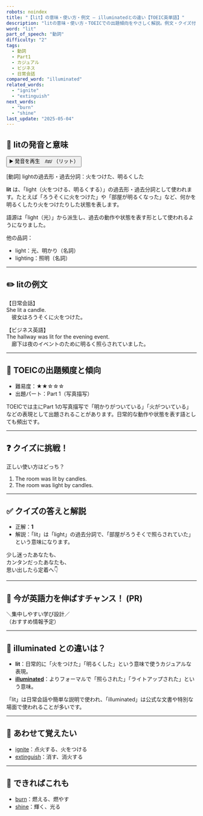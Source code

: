 ```yaml
---
robots: noindex
title: "【lit】の意味・使い方・例文 ― illuminatedとの違い【TOEIC英単語】"
description: "litの意味・使い方・TOEICでの出題傾向をやさしく解説。例文・クイズ付きでilluminatedとの違いもわかりやすく学べます。"
word: "lit"
part_of_speech: "動詞"
difficulty: "2"
tags:
  - 動詞
  - Part1
  - カジュアル
  - ビジネス
  - 日常会話
compared_word: "illuminated"
related_words:
  - "ignite"
  - "extinguish"
next_words:
  - "burn"
  - "shine"
last_update: "2025-05-04"
---
```


## 🔰 litの発音と意味

<button class="play-audio" onclick="playTTS('lit')">
  <span class="play-audio-main">
    ▶️ 発音を再生　/lɪt/
  </span>
  <span class="play-audio-sub">
    （リット）
  </span>
</button>

[動詞] lightの過去形・過去分詞：火をつけた、明るくした

**lit** は、「light（火をつける、明るくする）」の過去形・過去分詞として使われます。たとえば「ろうそくに火をつけた」や「部屋が明るくなった」など、何かを明るくしたり火をつけたりした状態を表します。

語源は「light（光）」から派生し、過去の動作や状態を表す形として使われるようになりました。

他の品詞：  
- light：光、明かり（名詞）
- lighting：照明（名詞）

---

## ✏️ litの例文

【日常会話】  
She lit a candle.  
　彼女はろうそくに火をつけた。

【ビジネス英語】  
The hallway was lit for the evening event.  
　廊下は夜のイベントのために明るく照らされていました。

---

## 🎯 TOEICの出題頻度と傾向

- 難易度：★★☆☆☆
- 出題パート：Part 1（写真描写）

TOEICでは主にPart 1の写真描写で「明かりがついている」「火がついている」などの表現として出題されることがあります。日常的な動作や状態を表す語としても頻出です。

---

## ❓ クイズに挑戦！

正しい使い方はどっち？

1. The room was lit by candles.  
2. The room was light by candles.

---

## ✅ クイズの答えと解説

- 正解：**1**
- 解説：「lit」は「light」の過去分詞で、「部屋がろうそくで照らされていた」という意味になります。

少し迷ったあなたも、  
カンタンだったあなたも、  
思い出したら定着へ👇️

---

## 🚀 今が英語力を伸ばすチャンス！ (PR)

<div class="info-center">
＼集中しやすい学び設計／<br>  
（おすすめ情報予定）
</div>

---

## 🤔  illuminated との違いは？

- **lit**：日常的に「火をつけた」「明るくした」という意味で使うカジュアルな表現。
- **[illuminated](/word/illuminated/)**：よりフォーマルで「照らされた」「ライトアップされた」という意味。

「lit」は日常会話や簡単な説明で使われ、「illuminated」は公式な文書や特別な場面で使われることが多いです。

---

## 🧩 あわせて覚えたい

- [ignite](/word/ignite/)：点火する、火をつける
- [extinguish](/word/extinguish/)：消す、消火する

---

## 📖 できればこれも

- [burn](/word/burn/)：燃える、燃やす
- [shine](/word/shine/)：輝く、光る

<!-- cvid: aid12_bid38 -->
